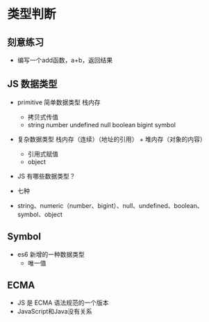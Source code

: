 # 类型判断

## 刻意练习
- 编写一个add函数，a+b，返回结果


## JS 数据类型
- primitive 简单数据类型 栈内存
  - 拷贝式传值
  - string number undefined null boolean bigint symbol

- 复杂数据类型 栈内存（连续）（地址的引用） + 堆内存（对象的内容）
  - 引用式赋值
  - object

- JS 有哪些数据类型？
- 七种
- string、numeric（number、bigint）、null、undefined、boolean、symbol、object

## Symbol
- es6 新增的一种数据类型
  - 唯一值

## ECMA
- JS 是 ECMA 语法规范的一个版本
- JavaScript和Java没有关系